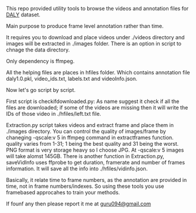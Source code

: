 
This repo provided utility tools to browse the videos and annotation files for <a href="http://thoth.inrialpes.fr/daly/index.php">DALY</a> dataset.

Main purpose to produce frame level annotation rather than time.

It requires you to download and place videos under ./videos directory and images will be extracted in ./images folder. There is an option in script to chnage the data directory.

Only dependency is ffmpeg.
 
All the helping files are places in hfiles folder. Which contains annotation file daly1.0.pkl, video_ids.txt, labels.txt and videoInfo.json.

Now let's go script by script.

First script is checkifdownloaded.py: As name suggest it check if all the files are downloaded; 
if some of the videos are missing then it will write the IDs of those video in ./hfiles/left.txt file.

Extraction.py script takes videos and extract frame and place them in ./images directory. You can control the quality of images/frame by chaneging -qscale:v 5 in ffmpeg command in extractframes function.
quality varies from 1-31; 1 being the best quality and 31 being the worst. PNG format is very storage heavy so I choose JPG. At -qscale:v 5 images will take alomst 145GB.
There is another function in Extraction.py, saveVidInfo uses ffprobe to get duration, framerate and number of frames information. It will save all the info into ./hfiles/vidinfo.json.

Basically, it relate time to frame numbers, as the annotation are provided in time, not in frame numbers/indexes. So using these tools you use framebased approcahes to train your methods.

If founf any then please report it me at guru094@gmail.com
